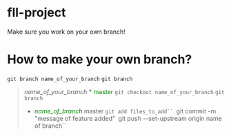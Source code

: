 # fll-project

Make sure you work on your own branch!

# How to make your own branch?

```git branch name_of_your_branch```
```git branch```
>  *name_of_your_branch*
> *<span style="color: green"> master</span>
```git checkout name_of_your_branch```
```git branch```
> * <span style="color:green">*name_of_branch*</span>
>  master
```git add files_to_add``
```git commit -m "message of feature added"```
```git push --set-upstream origin name of branch``